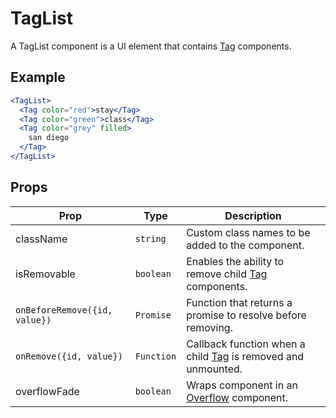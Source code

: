 # TagList

A TagList component is a UI element that contains [Tag](../Tag) components.

## Example

```jsx
<TagList>
  <Tag color="red">stay</Tag>
  <Tag color="green">class</Tag>
  <Tag color="grey" filled>
    san diego
  </Tag>
</TagList>
```

## Props

| Prop                          | Type       | Description                                                            |
| ----------------------------- | ---------- | ---------------------------------------------------------------------- |
| className                     | `string`   | Custom class names to be added to the component.                       |
| isRemovable                   | `boolean`  | Enables the ability to remove child [Tag](../Tag) components.          |
| `onBeforeRemove({id, value})` | `Promise`  | Function that returns a promise to resolve before removing.            |
| `onRemove({id, value})`       | `Function` | Callback function when a child [Tag](../Tag) is removed and unmounted. |
| overflowFade                  | `boolean`  | Wraps component in an [Overflow](../Overflow) component.               |
